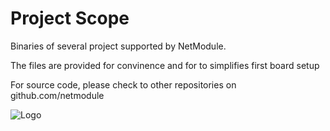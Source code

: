 # Project Scope

Binaries of several project supported by NetModule. 

The files are provided for convinence and for to simplifies first board setup

For source code, please check to other repositories on github.com/netmodule


![Logo](http://www.netmodule.com/emails/img/logo_netmodule_1x.gif)
